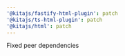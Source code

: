 ```yaml
---
'@kitajs/fastify-html-plugin': patch
'@kitajs/ts-html-plugin': patch
'@kitajs/html': patch
---
```


Fixed peer dependencies
